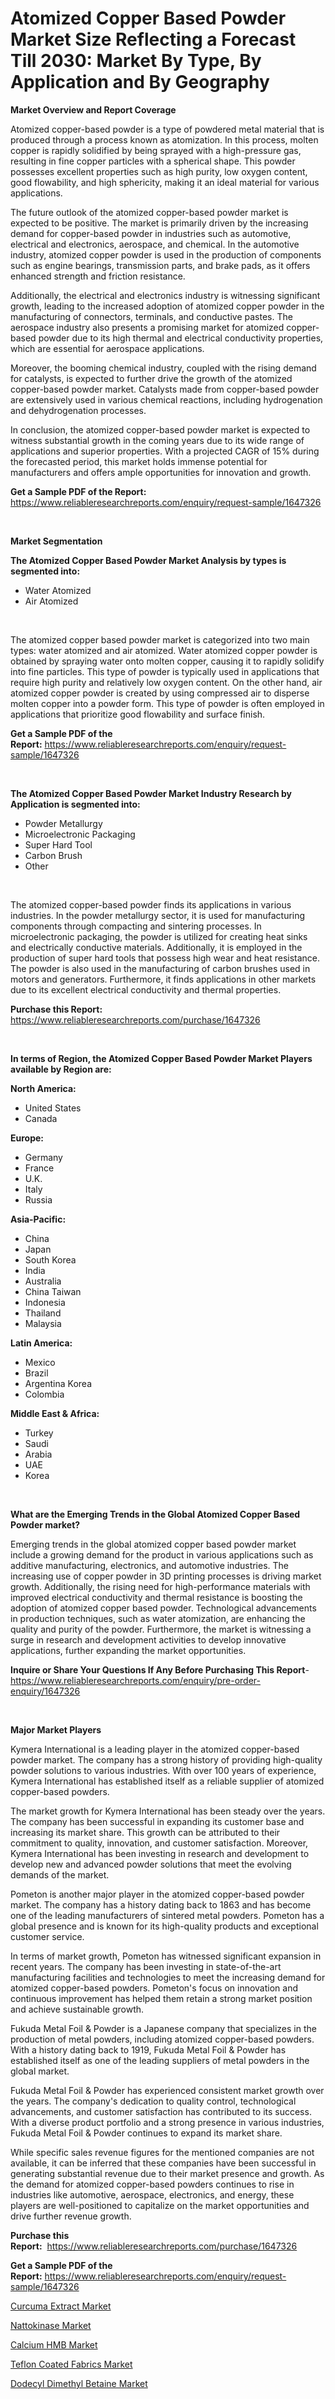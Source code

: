 <p><h1>Atomized Copper Based Powder Market Size Reflecting a Forecast Till 2030: Market By Type, By Application and By Geography</h1></p><p><strong>Market Overview and Report Coverage</strong></p>
<p><p>Atomized copper-based powder is a type of powdered metal material that is produced through a process known as atomization. In this process, molten copper is rapidly solidified by being sprayed with a high-pressure gas, resulting in fine copper particles with a spherical shape. This powder possesses excellent properties such as high purity, low oxygen content, good flowability, and high sphericity, making it an ideal material for various applications.</p><p>The future outlook of the atomized copper-based powder market is expected to be positive. The market is primarily driven by the increasing demand for copper-based powder in industries such as automotive, electrical and electronics, aerospace, and chemical. In the automotive industry, atomized copper powder is used in the production of components such as engine bearings, transmission parts, and brake pads, as it offers enhanced strength and friction resistance.</p><p>Additionally, the electrical and electronics industry is witnessing significant growth, leading to the increased adoption of atomized copper powder in the manufacturing of connectors, terminals, and conductive pastes. The aerospace industry also presents a promising market for atomized copper-based powder due to its high thermal and electrical conductivity properties, which are essential for aerospace applications.</p><p>Moreover, the booming chemical industry, coupled with the rising demand for catalysts, is expected to further drive the growth of the atomized copper-based powder market. Catalysts made from copper-based powder are extensively used in various chemical reactions, including hydrogenation and dehydrogenation processes.</p><p>In conclusion, the atomized copper-based powder market is expected to witness substantial growth in the coming years due to its wide range of applications and superior properties. With a projected CAGR of 15% during the forecasted period, this market holds immense potential for manufacturers and offers ample opportunities for innovation and growth.</p></p>
<p><strong>Get a Sample PDF of the Report:</strong> <a href="https://www.reliableresearchreports.com/enquiry/request-sample/1647326">https://www.reliableresearchreports.com/enquiry/request-sample/1647326</a></p>
<p>&nbsp;</p>
<p><strong>Market Segmentation</strong></p>
<p><strong>The Atomized Copper Based Powder Market Analysis by types is segmented into:</strong></p>
<p><ul><li>Water Atomized</li><li>Air Atomized</li></ul></p>
<p>&nbsp;</p>
<p><p>The atomized copper based powder market is categorized into two main types: water atomized and air atomized. Water atomized copper powder is obtained by spraying water onto molten copper, causing it to rapidly solidify into fine particles. This type of powder is typically used in applications that require high purity and relatively low oxygen content. On the other hand, air atomized copper powder is created by using compressed air to disperse molten copper into a powder form. This type of powder is often employed in applications that prioritize good flowability and surface finish.</p></p>
<p><strong>Get a Sample PDF of the Report:</strong>&nbsp;<a href="https://www.reliableresearchreports.com/enquiry/request-sample/1647326">https://www.reliableresearchreports.com/enquiry/request-sample/1647326</a></p>
<p>&nbsp;</p>
<p><strong>The Atomized Copper Based Powder Market Industry Research by Application is segmented into:</strong></p>
<p><ul><li>Powder Metallurgy</li><li>Microelectronic Packaging</li><li>Super Hard Tool</li><li>Carbon Brush</li><li>Other</li></ul></p>
<p>&nbsp;</p>
<p><p>The atomized copper-based powder finds its applications in various industries. In the powder metallurgy sector, it is used for manufacturing components through compacting and sintering processes. In microelectronic packaging, the powder is utilized for creating heat sinks and electrically conductive materials. Additionally, it is employed in the production of super hard tools that possess high wear and heat resistance. The powder is also used in the manufacturing of carbon brushes used in motors and generators. Furthermore, it finds applications in other markets due to its excellent electrical conductivity and thermal properties.</p></p>
<p><strong>Purchase this Report:</strong>&nbsp; <a href="https://www.reliableresearchreports.com/purchase/1647326">https://www.reliableresearchreports.com/purchase/1647326</a></p>
<p>&nbsp;</p>
<p><strong>In terms of Region, the Atomized Copper Based Powder Market Players available by Region are:</strong></p>
<p>
    <p> <strong> North America: </strong>
        <ul>
            <li>United States</li>
            <li>Canada</li>
        </ul>
        </p> 
    <p> <strong> Europe: </strong>
        <ul>
            <li>Germany</li>
            <li>France</li>
            <li>U.K.</li>
            <li>Italy</li>
            <li>Russia</li>
        </ul>
        </p> 
    <p> <strong> Asia-Pacific: </strong>
        <ul>
            <li>China</li>
            <li>Japan</li>
            <li>South Korea</li>
            <li>India</li>
            <li>Australia</li>
            <li>China Taiwan</li>
            <li>Indonesia</li>
            <li>Thailand</li>
            <li>Malaysia</li>
        </ul>
        </p> 
    <p> <strong> Latin America: </strong>
        <ul>
            <li>Mexico</li>
            <li>Brazil</li>
            <li>Argentina Korea</li>
            <li>Colombia</li>
        </ul>
        </p> 
    <p> <strong> Middle East & Africa: </strong>
        <ul>
            <li>Turkey</li>
            <li>Saudi</li>
            <li>Arabia</li>
            <li>UAE</li>
            <li>Korea</li>
        </ul>
    </p>
    </p>
<p>&nbsp;</p>
<p><strong>What are the Emerging Trends in the Global Atomized Copper Based Powder market?</strong></p>
<p><p>Emerging trends in the global atomized copper based powder market include a growing demand for the product in various applications such as additive manufacturing, electronics, and automotive industries. The increasing use of copper powder in 3D printing processes is driving market growth. Additionally, the rising need for high-performance materials with improved electrical conductivity and thermal resistance is boosting the adoption of atomized copper based powder. Technological advancements in production techniques, such as water atomization, are enhancing the quality and purity of the powder. Furthermore, the market is witnessing a surge in research and development activities to develop innovative applications, further expanding the market opportunities.</p></p>
<p><strong>Inquire or Share Your Questions If Any Before Purchasing This Report</strong>- <a href="https://www.reliableresearchreports.com/enquiry/pre-order-enquiry/1647326">https://www.reliableresearchreports.com/enquiry/pre-order-enquiry/1647326</a></p>
<p>&nbsp;</p>
<p><strong>Major Market Players</strong></p>
<p><p>Kymera International is a leading player in the atomized copper-based powder market. The company has a strong history of providing high-quality powder solutions to various industries. With over 100 years of experience, Kymera International has established itself as a reliable supplier of atomized copper-based powders.</p><p>The market growth for Kymera International has been steady over the years. The company has been successful in expanding its customer base and increasing its market share. This growth can be attributed to their commitment to quality, innovation, and customer satisfaction. Moreover, Kymera International has been investing in research and development to develop new and advanced powder solutions that meet the evolving demands of the market.</p><p>Pometon is another major player in the atomized copper-based powder market. The company has a history dating back to 1863 and has become one of the leading manufacturers of sintered metal powders. Pometon has a global presence and is known for its high-quality products and exceptional customer service.</p><p>In terms of market growth, Pometon has witnessed significant expansion in recent years. The company has been investing in state-of-the-art manufacturing facilities and technologies to meet the increasing demand for atomized copper-based powders. Pometon's focus on innovation and continuous improvement has helped them retain a strong market position and achieve sustainable growth.</p><p>Fukuda Metal Foil & Powder is a Japanese company that specializes in the production of metal powders, including atomized copper-based powders. With a history dating back to 1919, Fukuda Metal Foil & Powder has established itself as one of the leading suppliers of metal powders in the global market.</p><p>Fukuda Metal Foil & Powder has experienced consistent market growth over the years. The company's dedication to quality control, technological advancements, and customer satisfaction has contributed to its success. With a diverse product portfolio and a strong presence in various industries, Fukuda Metal Foil & Powder continues to expand its market share.</p><p>While specific sales revenue figures for the mentioned companies are not available, it can be inferred that these companies have been successful in generating substantial revenue due to their market presence and growth. As the demand for atomized copper-based powders continues to rise in industries like automotive, aerospace, electronics, and energy, these players are well-positioned to capitalize on the market opportunities and drive further revenue growth.</p></p>
<p><strong>Purchase this Report:</strong>&nbsp;&nbsp;<a href="https://www.reliableresearchreports.com/purchase/1647326">https://www.reliableresearchreports.com/purchase/1647326</a></p>
<p></p>
<p><strong>Get a Sample PDF of the Report:</strong>&nbsp;<a href="https://www.reliableresearchreports.com/enquiry/request-sample/1647326">https://www.reliableresearchreports.com/enquiry/request-sample/1647326</a></p>
<p><p><a href="https://medium.com/@dessiefadel/curcuma-extract-market-analysis-and-sze-forecasted-for-period-from-2023-to-2030-abd7debbca6b">Curcuma Extract Market</a></p><p><a href="https://medium.com/@austynlemke1988/nattokinase-market-the-key-to-successful-business-strategy-forecast-till-2030-1bf64e62811b">Nattokinase Market</a></p><p><a href="https://medium.com/@caligoldner/calcium-hmb-market-analysis-its-cagr-market-segmentation-and-global-industry-overview-3260ea738fed">Calcium HMB Market</a></p><p><a href="https://medium.com/@marcellakin2023/teflon-coated-fabrics-market-outlook-industry-overview-and-forecast-2023-to-2030-44b959555fb6">Teflon Coated Fabrics Market</a></p><p><a href="https://medium.com/@raymondgray765/dodecyl-dimethyl-betaine-market-trends-forecast-and-competitive-analysis-to-2030-292efc01e2a7">Dodecyl Dimethyl Betaine Market</a></p></p>